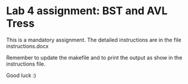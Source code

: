 # Lab 4 assignment: BST and AVL Tress

This is a mandatory assignment. The detailed instructions are in the file instructions.docx

Remember to update the makefile and to print the output as show in the instructions file.

Good luck :)